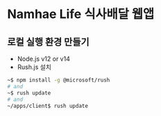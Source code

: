 # Namhae Life 식사배달 웹앱

## 로컬 실행 환경 만들기

- Node.js v12 or v14
- Rush.js 설치

```bash
~$ npm install -g @microsoft/rush
# and
~$ rush update
# and
~/apps/client$ rush update
```
